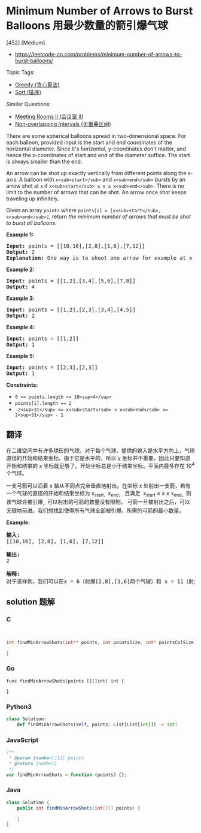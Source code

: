 # Minimum Number of Arrows to Burst Balloons 用最少数量的箭引爆气球

[452] [Medium]

- https://leetcode-cn.com/problems/minimum-number-of-arrows-to-burst-balloons/

Topic Tags:

- [Greedy (贪心算法)](https://leetcode-cn.com/tag/greedy/)
- [Sort (排序)](https://leetcode-cn.com/tag/sort/)

Similar Questions:

- [Meeting Rooms II (会议室 II)](https://leetcode-cn.com/problems/meeting-rooms-ii/)
- [Non-overlapping Intervals (无重叠区间)](https://leetcode-cn.com/problems/non-overlapping-intervals/)

There are some spherical balloons spread in two-dimensional space. For each balloon, provided input is the start and end coordinates of the horizontal diameter. Since it's horizontal, y-coordinates don't matter, and hence the x-coordinates of start and end of the diameter suffice. The start is always smaller than the end.

An arrow can be shot up exactly vertically from different points along the x-axis. A balloon with `x<sub>start</sub>` and `x<sub>end</sub>` bursts by an arrow shot at `x` if `x<sub>start</sub> ≤ x ≤ x<sub>end</sub>`. There is no limit to the number of arrows that can be shot. An arrow once shot keeps traveling up infinitely.

Given an array `points` where `points[i] = [x<sub>start</sub>, x<sub>end</sub>]`, return *the minimum number of arrows that must be shot to burst all balloons*.

**Example 1:**

<pre><strong>Input:</strong> points = [[10,16],[2,8],[1,6],[7,12]]
<strong>Output:</strong> 2
<strong>Explanation:</strong> One way is to shoot one arrow for example at x = 6 (bursting the balloons [2,8] and [1,6]) and another arrow at x = 11 (bursting the other two balloons).
</pre>

**Example 2:**

<pre><strong>Input:</strong> points = [[1,2],[3,4],[5,6],[7,8]]
<strong>Output:</strong> 4
</pre>

**Example 3:**

<pre><strong>Input:</strong> points = [[1,2],[2,3],[3,4],[4,5]]
<strong>Output:</strong> 2
</pre>

**Example 4:**

<pre><strong>Input:</strong> points = [[1,2]]
<strong>Output:</strong> 1
</pre>

**Example 5:**

<pre><strong>Input:</strong> points = [[2,3],[2,3]]
<strong>Output:</strong> 1
</pre>

**Constraints:**

- `0 <= points.length <= 10<sup>4</sup>`
- `points[i].length == 2`
- `-2<sup>31</sup> <= x<sub>start</sub> < x<sub>end</sub> <= 2<sup>31</sup> - 1`

## 翻译

在二维空间中有许多球形的气球。对于每个气球，提供的输入是水平方向上，气球直径的开始和结束坐标。由于它是水平的，所以 y 坐标并不重要，因此只要知道开始和结束的 x 坐标就足够了。开始坐标总是小于结束坐标。平面内最多存在 10<sup>4</sup>个气球。

一支弓箭可以沿着 x 轴从不同点完全垂直地射出。在坐标 x 处射出一支箭，若有一个气球的直径的开始和结束坐标为 x<sub>start，</sub>x<sub>end，</sub> 且满足  x<sub>start</sub> ≤ x ≤ x<sub>end，</sub>则该气球会被引爆<sub>。</sub>可以射出的弓箭的数量没有限制。 弓箭一旦被射出之后，可以无限地前进。我们想找到使得所有气球全部被引爆，所需的弓箭的最小数量。

**Example:**

<pre><strong>输入:</strong>
[[10,16], [2,8], [1,6], [7,12]]

<strong>输出:</strong>
2

<strong>解释:</strong>
对于该样例，我们可以在x = 6（射爆[2,8],[1,6]两个气球）和 x = 11（射爆另外两个气球）。
</pre>

## solution 题解

### C

```c


int findMinArrowShots(int** points, int pointsSize, int* pointsColSize){

}
```

### Go

```golang
func findMinArrowShots(points [][]int) int {

}
```

### Python3

```python
class Solution:
    def findMinArrowShots(self, points: List[List[int]]) -> int:
```

### JavaScript

```javascript
/**
 * @param {number[][]} points
 * @return {number}
 */
var findMinArrowShots = function (points) {};
```

### Java

```java
class Solution {
    public int findMinArrowShots(int[][] points) {

    }
}
```
